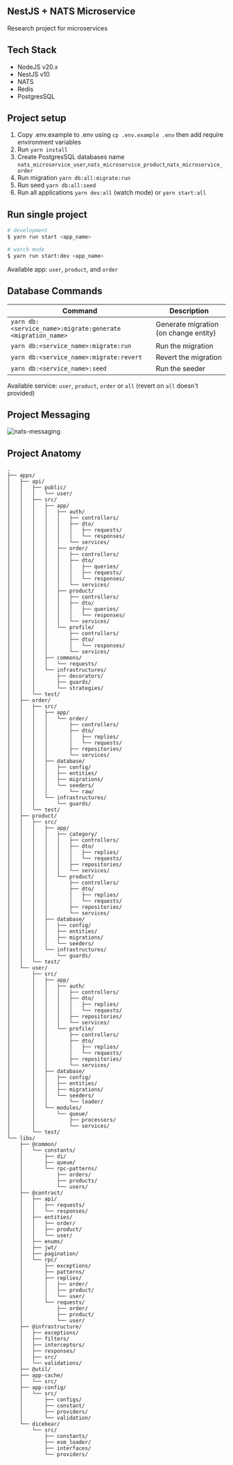 
## NestJS + NATS Microservice

Research project for microservices

## Tech Stack
- NodeJS v20.x
- NestJS v10
- NATS
- Redis
- PostgresSQL 

## Project setup

1. Copy .env.example to .env using `cp .env.example .env` then add require environment variables
2. Run `yarn install`
3. Create PostgresSQL databases name `nats_microservice_user`,`nats_microservice_product`,`nats_microservice_order`
4. Run migration `yarn db:all:migrate:run`
5. Run seed `yarn db:all:seed`
6. Run all applications `yarn dev:all` (watch mode) or `yarn start:all`

## Run single project

```bash
# development
$ yarn run start <app_name>

# watch mode
$ yarn run start:dev <app_name>
```
Available app: `user`, `product`, and `order`

## Database Commands

| Command                                                    | Description                           |
| ---------------------------------------------------------- | ------------------------------------- |
| `yarn db:<service_name>:migrate:generate <migration_name>` | Generate migration (on change entity) |
| `yarn db:<service_name>:migrate:run`                       | Run the migration                     |
| `yarn db:<service_name>:migrate:revert`                    | Revert the migration                  |
| `yarn db:<service_name>:seed`                              | Run the seeder                        |

Available service: `user`, `product`, `order` or `all` (revert on `all` doesn't provided)

## Project Messaging

![nats-messaging](./.md/research-microservice-nats.png)

## Project Anatomy

```
.
├── apps/
│   ├── api/
│   │   ├── public/
│   │   │   └── user/
│   │   ├── src/
│   │   │   ├── app/
│   │   │   │   ├── auth/
│   │   │   │   │   ├── controllers/
│   │   │   │   │   ├── dto/
│   │   │   │   │   │   ├── requests/
│   │   │   │   │   │   └── responses/
│   │   │   │   │   └── services/
│   │   │   │   ├── order/
│   │   │   │   │   ├── controllers/
│   │   │   │   │   ├── dto/
│   │   │   │   │   │   ├── queries/
│   │   │   │   │   │   ├── requests/
│   │   │   │   │   │   └── responses/
│   │   │   │   │   └── services/
│   │   │   │   ├── product/
│   │   │   │   │   ├── controllers/
│   │   │   │   │   ├── dto/
│   │   │   │   │   │   ├── queries/
│   │   │   │   │   │   └── responses/
│   │   │   │   │   └── services/
│   │   │   │   └── profile/
│   │   │   │       ├── controllers/
│   │   │   │       ├── dto/
│   │   │   │       │   └── responses/
│   │   │   │       └── services/
│   │   │   ├── commons/
│   │   │   │   └── requests/
│   │   │   └── infrastructures/
│   │   │       ├── decorators/
│   │   │       ├── guards/
│   │   │       └── strategies/
│   │   └── test/
│   ├── order/
│   │   ├── src/
│   │   │   ├── app/
│   │   │   │   └── order/
│   │   │   │       ├── controllers/
│   │   │   │       ├── dto/
│   │   │   │       │   ├── replies/
│   │   │   │       │   └── requests/
│   │   │   │       ├── repositories/
│   │   │   │       └── services/
│   │   │   ├── database/
│   │   │   │   ├── config/
│   │   │   │   ├── entities/
│   │   │   │   ├── migrations/
│   │   │   │   └── seeders/
│   │   │   │       └── raw/
│   │   │   └── infrastructures/
│   │   │       └── guards/
│   │   └── test/
│   ├── product/
│   │   ├── src/
│   │   │   ├── app/
│   │   │   │   ├── category/
│   │   │   │   │   ├── controllers/
│   │   │   │   │   ├── dto/
│   │   │   │   │   │   ├── replies/
│   │   │   │   │   │   └── requests/
│   │   │   │   │   ├── repositories/
│   │   │   │   │   └── services/
│   │   │   │   └── product/
│   │   │   │       ├── controllers/
│   │   │   │       ├── dto/
│   │   │   │       │   ├── replies/
│   │   │   │       │   └── requests/
│   │   │   │       ├── repositories/
│   │   │   │       └── services/
│   │   │   ├── database/
│   │   │   │   ├── config/
│   │   │   │   ├── entities/
│   │   │   │   ├── migrations/
│   │   │   │   └── seeders/
│   │   │   └── infrastructures/
│   │   │       └── guards/
│   │   └── test/
│   └── user/
│       ├── src/
│       │   ├── app/
│       │   │   ├── auth/
│       │   │   │   ├── controllers/
│       │   │   │   ├── dto/
│       │   │   │   │   ├── replies/
│       │   │   │   │   └── requests/
│       │   │   │   ├── repositories/
│       │   │   │   └── services/
│       │   │   └── profile/
│       │   │       ├── controllers/
│       │   │       ├── dto/
│       │   │       │   ├── replies/
│       │   │       │   └── requests/
│       │   │       ├── repositories/
│       │   │       └── services/
│       │   ├── database/
│       │   │   ├── config/
│       │   │   ├── entities/
│       │   │   ├── migrations/
│       │   │   └── seeders/
│       │   │       └── loader/
│       │   └── modules/
│       │       └── queue/
│       │           ├── processors/
│       │           └── services/
│       └── test/
└── libs/
    ├── @common/
    │   └── constants/
    │       ├── di/
    │       ├── queue/
    │       └── rpc-patterns/
    │           ├── orders/
    │           ├── products/
    │           └── users/
    ├── @contract/
    │   ├── api/
    │   │   ├── requests/
    │   │   └── responses/
    │   ├── entities/
    │   │   ├── order/
    │   │   ├── product/
    │   │   └── user/
    │   ├── enums/
    │   ├── jwt/
    │   ├── pagination/
    │   └── rpc/
    │       ├── exceptions/
    │       ├── patterns/
    │       ├── replies/
    │       │   ├── order/
    │       │   ├── product/
    │       │   └── user/
    │       └── requests/
    │           ├── order/
    │           ├── product/
    │           └── user/
    ├── @infrastructure/
    │   ├── exceptions/
    │   ├── filters/
    │   ├── interceptors/
    │   ├── responses/
    │   ├── src/
    │   └── validations/
    ├── @util/
    ├── app-cache/
    │   └── src/
    ├── app-config/
    │   └── src/
    │       ├── configs/
    │       ├── constant/
    │       ├── providers/
    │       └── validation/
    └── dicebear/
        └── src/
            ├── constants/
            ├── esm_loader/
            ├── interfaces/
            └── providers/

```

